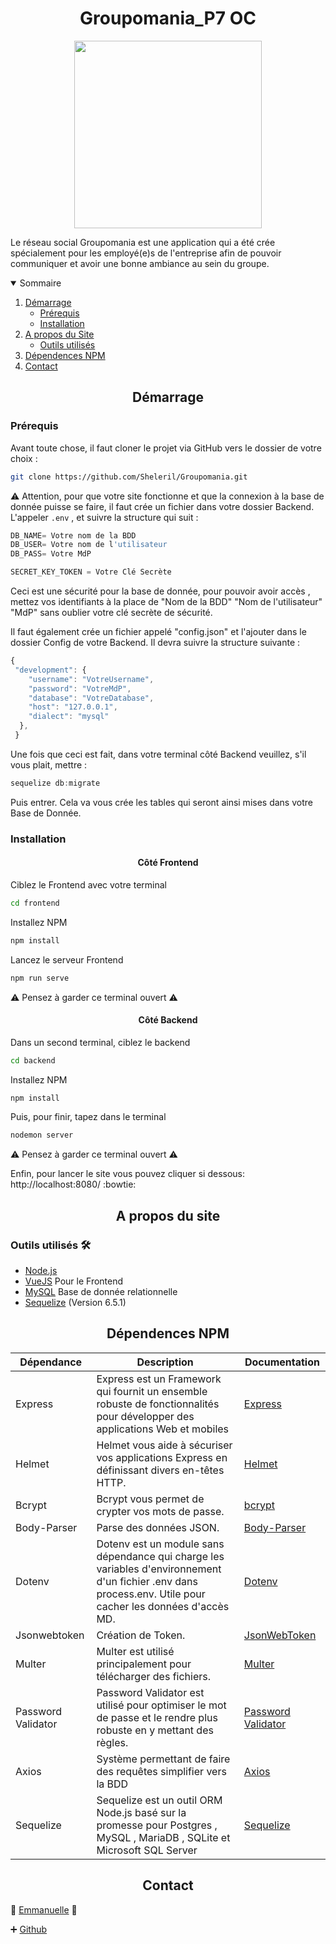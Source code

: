 <h1 align= "center" >Groupomania_P7 OC</h1>

<p align= "center"><img src="https://user.oc-static.com/upload/2019/09/04/15676009353158_image2.png" width= "300px">

Le réseau social Groupomania est une application qui a été crée spécialement pour les employé(e)s de l'entreprise afin de pouvoir communiquer et avoir une bonne ambiance au sein du groupe.

<details open="open">
  <summary>Sommaire</summary>
  <ol>
    <li>
      <a href="#demarrage">Démarrage</a>
      <ul>
        <li><a href="#prerequis">Prérequis</a></li>
        <li><a href="#installation">Installation</a></li>
      </ul>
    </li>
    </li>
        <li>
      <a href="#apropos">A propos du Site</a>
      <ul>
        <li><a href="#outils">Outils utilisés</a></li>
      </ul>
    </li>
    <li><a href="#dependence">Dépendences NPM</li> 
    <li><a href="#contact">Contact</a></li>
  </ol>
</details>

<h2 id="demarrage" align="center">Démarrage</h2>

<h3 id="prerequis">Prérequis</h3>

<p>Avant toute chose, il faut cloner le projet via GitHub vers le dossier de votre choix :</p>

```sh
git clone https://github.com/Sheleril/Groupomania.git
```

:warning: Attention, pour que votre site fonctionne et que la connexion à la base de donnée puisse se faire, il faut crée un fichier dans votre dossier Backend.
L'appeler `.env` , et suivre la structure qui suit :

```js
DB_NAME= Votre nom de la BDD
DB_USER= Votre nom de l'utilisateur
DB_PASS= Votre MdP

SECRET_KEY_TOKEN = Votre Clé Secrète
```

Ceci est une sécurité pour la base de donnée, pour pouvoir avoir accès , mettez vos identifiants à la place de "Nom de la BDD" "Nom de l'utilisateur" "MdP" sans oublier votre clé secrète de sécurité.

Il faut également crée un fichier appelé "config.json" et l'ajouter dans le dossier Config de votre Backend. Il devra suivre la structure suivante :

```js
{
 "development": {
    "username": "VotreUsername",
    "password": "VotreMdP",
    "database": "VotreDatabase",
    "host": "127.0.0.1",
    "dialect": "mysql"
  },
 }
```

Une fois que ceci est fait, dans votre terminal côté Backend veuillez, s'il vous plait,  mettre : 


```js
sequelize db:migrate
```

Puis entrer. Cela va vous crée les tables qui seront ainsi mises dans votre Base de Donnée.


<h3 id="installation">Installation</h3>

<h4 align="center">Côté Frontend</h4>

Ciblez le Frontend avec votre terminal

```sh
cd frontend
```

Installez NPM

```sh
npm install
```

Lancez le serveur Frontend

```sh
npm run serve
```

:warning: Pensez à garder ce terminal ouvert :warning:

<h4 align="center">Côté Backend</h4>

Dans un second terminal, ciblez le backend

```sh
cd backend
```

Installez NPM

```sh
npm install
```

Puis, pour finir, tapez dans le terminal

```sh
nodemon server
```

:warning: Pensez à garder ce terminal ouvert :warning:

Enfin, pour lancer le site vous pouvez cliquer si dessous:  
http://localhost:8080/ :bowtie:

<h2 align="center" id="apropos"> A propos du site </h2>

<h3 id="outils">Outils utilisés &#x1F6E0; </h3>

- [Node.js](https://nodejs.org/en/)
- [VueJS](https://vuejs.org/) Pour le Frontend
- [MySQL](https://www.mysql.com/fr/downloads/) Base de donnée relationnelle
- [Sequelize](https://sequelize.org/) (Version 6.5.1)

<h2 id="dependence" align="center">Dépendences NPM</h2>

| Dépendance                | Description                                                                                                                                                 | Documentation                                                                        |
| ------------------------- | ----------------------------------------------------------------------------------------------------------------------------------------------------------- | ------------------------------------------------------------------------------------ |
| Express                   | Express est un Framework qui fournit un ensemble robuste de fonctionnalités pour développer des applications Web et mobiles                                 | [Express](https://www.npmjs.com/package/express)                                     |
| Helmet                    | Helmet vous aide à sécuriser vos applications Express en définissant divers en-têtes HTTP.                                                                  | [Helmet](https://www.npmjs.com/package/helmet)                                       |
| Bcrypt                    | Bcrypt vous permet de crypter vos mots de passe.                                                                                                            | [bcrypt](https://www.npmjs.com/package/bcrypt)                                       |
| Body-Parser               | Parse des données JSON.                                                                                                                                     | [Body-Parser](https://www.npmjs.com/package/body-parser)                             |
| Dotenv                    | Dotenv est un module sans dépendance qui charge les variables d'environnement d'un fichier .env dans process.env. Utile pour cacher les données d'accès MD. | [Dotenv](https://www.npmjs.com/package/dotenv)                                       |
| Jsonwebtoken              | Création de Token.                                                                                                                                          | [JsonWebToken](https://www.npmjs.com/package/jsonwebtoken)                           |                                                                                                         | [Mongoose-Unique-Validator](https://www.npmjs.com/package/mongoose-unique-validator) |
| Multer                    | Multer est utilisé principalement pour télécharger des fichiers.                                                                                            | [Multer](https://www.npmjs.com/package/multer)                                       |
| Password Validator        | Password Validator est utilisé pour optimiser le mot de passe et le rendre plus robuste en y mettant des règles.                                            | [Password Validator](https://www.npmjs.com/package/password-validator)               |
| Axios | Système permettant de faire des requêtes simplifier vers la BDD | [Axios](https://www.npmjs.com/package/axios#features) |
| Sequelize | Sequelize est un outil ORM Node.js basé sur la promesse pour Postgres , MySQL , MariaDB , SQLite et Microsoft SQL Server | [Sequelize](https://www.npmjs.com/package/sequelize) |


<h2 align="center">Contact</h2>

:e-mail: [Emmanuelle](mailto:sheleril68@gmail.com) :e-mail:

:heavy_plus_sign: [Github](https://github.com/Sheleril)
